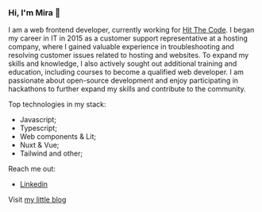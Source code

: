 ### Hi, I'm Mira 👋

I am a web frontend developer, currently working for [Hit The Code](https://www.hitthecode.com/).
I began my career in IT in 2015 as a customer support representative at a hosting company, where I gained valuable experience in troubleshooting and resolving customer issues related to hosting and websites. To expand my skills and knowledge, I also actively sought out additional training and education, including courses to become a qualified web developer. I am passionate about open-source development and enjoy participating in hackathons to further expand my skills and contribute to the community.

Top technologies in my stack:
- Javascript;
- Typescript;
- Web components & Lit;
- Nuxt & Vue;
- Tailwind and other;

Reach me out:
- [Linkedin](https://www.linkedin.com/in/mira-fedas/)

Visit [my little blog](https://medium.com/@mirafedas)
